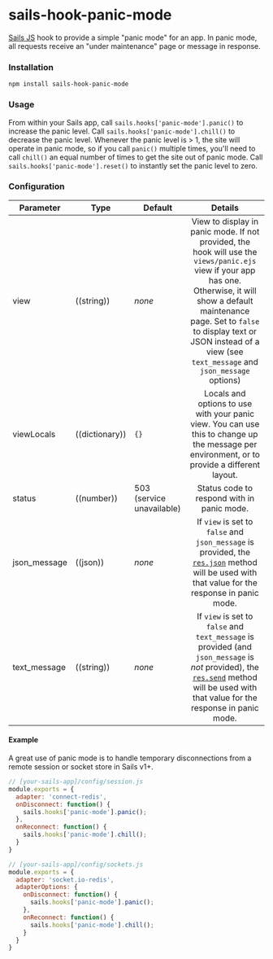 # sails-hook-panic-mode

[Sails JS](http://sailsjs.org) hook to provide a simple "panic mode" for an app.  In panic mode, all requests receive an "under maintenance" page or message in response.

### Installation

`npm install sails-hook-panic-mode`

### Usage

From within your Sails app, call `sails.hooks['panic-mode'].panic()` to increase the panic level.  Call `sails.hooks['panic-mode'].chill()` to decrease the panic level.  Whenever the panic level is > 1, the site will operate in panic mode, so if you call `panic()` multiple times, you'll need to call `chill()` an equal number of times to get the site out of panic mode.  Call `sails.hooks['panic-mode'].reset()` to instantly set the panic level to zero.

### Configuration

Parameter      | Type                | Default | Details
-------------- | ------------------- | ------- | :---------------------------------:
view | ((string)) | _none_ | View to display in panic mode.  If not provided, the hook will use the `views/panic.ejs` view if your app has one.  Otherwise, it will show a default maintenance page.  Set to `false` to display text or JSON instead of a view (see `text_message` and `json_message` options)
viewLocals | ((dictionary)) | `{}` | Locals and options to use with your panic view.  You can use this to change up the message per environment, or to provide a different layout.
status | ((number)) | 503 (service unavailable) | Status code to respond with in panic mode.
json_message | ((json)) | _none_ | If `view` is set to `false` and `json_message` is provided, the [`res.json`](http://sailsjs.org/documentation/reference/response-res/res-json) method will be used with that value for the response in panic mode.
text_message | ((string)) | _none_ | If `view` is set to `false` and `text_message` is provided (and `json_message` is _not_ provided), the [`res.send`](http://sailsjs.org/documentation/reference/response-res/res-send) method will be used with that value for the response in panic mode.

#### Example

A great use of panic mode is to handle temporary disconnections from a remote session or socket store in Sails v1+.  

```javascript
// [your-sails-app]/config/session.js
module.exports = {
  adapter: 'connect-redis',
  onDisconnect: function() {
    sails.hooks['panic-mode'].panic();
  },
  onReconnect: function() {
    sails.hooks['panic-mode'].chill();
  }
}

// [your-sails-app]/config/sockets.js
module.exports = {
  adapter: 'socket.io-redis',
  adapterOptions: {
    onDisconnect: function() {
      sails.hooks['panic-mode'].panic();
    },
    onReconnect: function() {
      sails.hooks['panic-mode'].chill();
    }
  }
}

```
